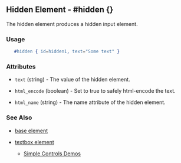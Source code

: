 

## Hidden Element - #hidden {}

  The hidden element produces a hidden input element.

### Usage

```erlang
   #hidden { id=hidden1, text="Some text" }

```

### Attributes

   * `text` (string) - The value of the hidden element.

   * `html_encode` (boolean) - Set to true to safely html-encode the text.

   * `html_name` (string) - The name attribute of the hidden element.

### See Also

 *  [base element](./element_base.md)

 *  [textbox element](./textbox.md)

	*  [Simple Controls Demos](http://nitrogenproject.com/demos/simplecontrols)
 
